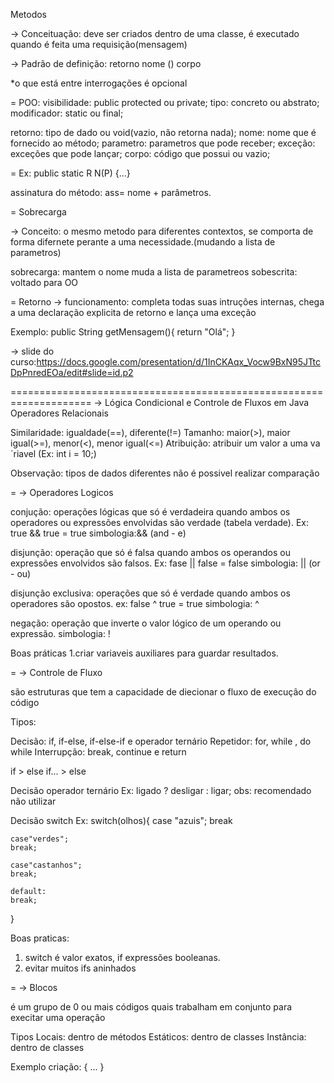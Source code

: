 Metodos

-> Conceituação: deve ser criados dentro de uma classe, é executado quando é feita uma requisição(mensagem)

-> Padrão de definição: <?visibilidade?><?tipo?><?modificador?> retorno nome (<?parametros?>) <?exceções?> corpo

*o que está entre interrogações é opcional 

=
POO:
visibilidade: public protected ou private;
tipo: concreto ou abstrato;
modificador: static ou final;

retorno: tipo de dado ou void(vazio, não retorna nada);
nome: nome que é fornecido ao método;
parametro: parametros que pode receber;
exceção: exceções que pode lançar; 
corpo: código que possui ou vazio;


=
Ex: public static R N(P) {...}

assinatura do método: ass= nome + parâmetros.


=
Sobrecarga 

-> Conceito: o mesmo metodo para diferentes contextos, se comporta de forma difernete perante a uma necessidade.(mudando a lista de parametros)

sobrecarga: mantem o nome muda a lista de parametreos
sobescrita: voltado para OO

=
Retorno 
-> funcionamento: completa todas suas intruções internas, chega a uma declaração explicita de retorno e lança uma exceção

Exemplo: public String getMensagem(){
return "Olá"; 
}

-> slide do curso:https://docs.google.com/presentation/d/1InCKAqx_Vocw9BxN95JTtcDpPnredEOa/edit#slide=id.p2

====================================================================
-> Lógica Condicional e Controle de Fluxos em Java
Operadores Relacionais 

Similaridade: igualdade(==), diferente(!=)
Tamanho: maior(>), maior igual(>=), menor(<), menor igual(<=)
Atribuição: atribuir um valor a uma va´riavel (Ex: int i = 10;)

Observação: tipos de dados diferentes não é possivel realizar comparação

=
-> Operadores Logicos

conjução: operações lógicas que só é verdadeira quando ambos os operadores ou expressões envolvidas são verdade (tabela verdade). Ex: true && true = true
simbologia:&& (and - e)

disjunção: operação que só é falsa quando ambos os operandos ou expressões envolvidos são falsos. Ex: fase || false = false
simbologia: || (or - ou)

disjunção exclusiva: operações que só é verdade quando ambos os operadores são opostos. 
ex: false ^ true = true
simbologia: ^

negação: operação que inverte o valor lógico de um operando ou expressão. simbologia: !

Boas práticas
1.criar variaveis auxiliares para guardar resultados.

=
-> Controle de Fluxo

são estruturas que tem a capacidade de diecionar o fluxo de execução do código

Tipos: 

Decisão: if, if-else, if-else-if e operador ternário
Repetidor: for, while , do while
Interrupção: break, continue e return

if > else if... > else

Decisão operador ternário
Ex: ligado ? desligar : ligar;
obs: recomendado não utilizar

Decisão switch
Ex: switch(olhos){
	case "azuis";
	break
	
	case"verdes";
	break;
	
	case"castanhos";
	break;
	
	default:
	break;
}

Boas praticas:
1. switch é valor exatos, if expressões booleanas.
2. evitar muitos ifs aninhados

=
-> Blocos

é um grupo de 0 ou mais códigos quais trabalham em conjunto para execitar uma operação 

Tipos
Locais: dentro de métodos
Estáticos: dentro de classes
Instância: dentro de classes

Exemplo criação: { ... }





